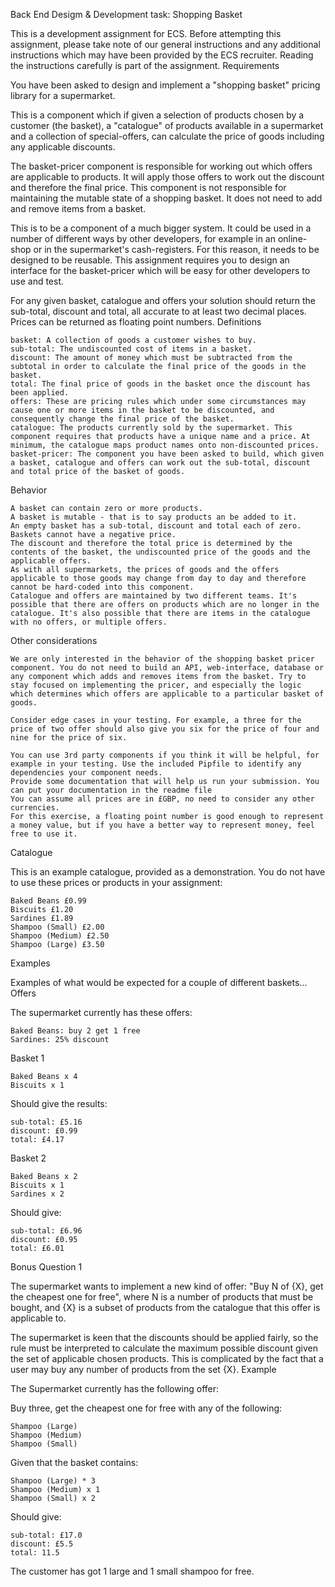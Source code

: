 Back End Desigm & Development task: Shopping Basket

This is a development assignment for ECS. Before attempting this assignment, please take note of our general instructions and any additional instructions which may have been provided by the ECS recruiter. Reading the instructions carefully is part of the assignment.
Requirements

You have been asked to design and implement a "shopping basket" pricing library for a supermarket.

This is a component which if given a selection of products chosen by a customer (the basket), a "catalogue" of products available in a supermarket and a collection of special-offers, can calculate the price of goods including any applicable discounts.

The basket-pricer component is responsible for working out which offers are applicable to products. It will apply those offers to work out the discount and therefore the final price. This component is not responsible for maintaining the mutable state of a shopping basket. It does not need to add and remove items from a basket.

This is to be a component of a much bigger system. It could be used in a number of different ways by other developers, for example in an online-shop or in the supermarket's cash-registers. For this reason, it needs to be designed to be reusable. This assignment requires you to design an interface for the basket-pricer which will be easy for other developers to use and test.

For any given basket, catalogue and offers your solution should return the sub-total, discount and total, all accurate to at least two decimal places. Prices can be returned as floating point numbers.
Definitions

    basket: A collection of goods a customer wishes to buy.
    sub-total: The undiscounted cost of items in a basket.
    discount: The amount of money which must be subtracted from the subtotal in order to calculate the final price of the goods in the basket.
    total: The final price of goods in the basket once the discount has been applied.
    offers: These are pricing rules which under some circumstances may cause one or more items in the basket to be discounted, and consequently change the final price of the basket.
    catalogue: The products currently sold by the supermarket. This component requires that products have a unique name and a price. At minimum, the catalogue maps product names onto non-discounted prices.
    basket-pricer: The component you have been asked to build, which given a basket, catalogue and offers can work out the sub-total, discount and total price of the basket of goods.

Behavior

    A basket can contain zero or more products.
    A basket is mutable - that is to say products an be added to it.
    An empty basket has a sub-total, discount and total each of zero.
    Baskets cannot have a negative price.
    The discount and therefore the total price is determined by the contents of the basket, the undiscounted price of the goods and the applicable offers.
    As with all supermarkets, the prices of goods and the offers applicable to those goods may change from day to day and therefore cannot be hard-coded into this component.
    Catalogue and offers are maintained by two different teams. It's possible that there are offers on products which are no longer in the catalogue. It's also possible that there are items in the catalogue with no offers, or multiple offers.

Other considerations

    We are only interested in the behavior of the shopping basket pricer component. You do not need to build an API, web-interface, database or any component which adds and removes items from the basket. Try to stay focused on implementing the pricer, and especially the logic which determines which offers are applicable to a particular basket of goods.

    Consider edge cases in your testing. For example, a three for the price of two offer should also give you six for the price of four and nine for the price of six.

    You can use 3rd party components if you think it will be helpful, for example in your testing. Use the included Pipfile to identify any dependencies your component needs.
    Provide some documentation that will help us run your submission. You can put your documentation in the readme file
    You can assume all prices are in £GBP, no need to consider any other currencies.
    For this exercise, a floating point number is good enough to represent a money value, but if you have a better way to represent money, feel free to use it.

Catalogue

This is an example catalogue, provided as a demonstration. You do not have to use these prices or products in your assignment:

    Baked Beans £0.99
    Biscuits £1.20
    Sardines £1.89
    Shampoo (Small) £2.00
    Shampoo (Medium) £2.50
    Shampoo (Large) £3.50

Examples

Examples of what would be expected for a couple of different baskets...
Offers

The supermarket currently has these offers:

    Baked Beans: buy 2 get 1 free
    Sardines: 25% discount

Basket 1

    Baked Beans x 4
    Biscuits x 1

Should give the results:

    sub-total: £5.16
    discount: £0.99
    total: £4.17

Basket 2

    Baked Beans x 2
    Biscuits x 1
    Sardines x 2

Should give:

    sub-total: £6.96
    discount: £0.95
    total: £6.01

Bonus Question 1

The supermarket wants to implement a new kind of offer: "Buy N of {X}, get the cheapest one for free", where N is a number of products that must be bought, and {X} is a subset of products from the catalogue that this offer is applicable to.

The supermarket is keen that the discounts should be applied fairly, so the rule must be interpreted to calculate the maximum possible discount given the set of applicable chosen products. This is complicated by the fact that a user may buy any number of products from the set {X}.
Example

The Supermarket currently has the following offer:

Buy three, get the cheapest one for free with any of the following:

    Shampoo (Large)
    Shampoo (Medium)
    Shampoo (Small)

Given that the basket contains:

    Shampoo (Large) * 3
    Shampoo (Medium) x 1
    Shampoo (Small) x 2

Should give:

    sub-total: £17.0
    discount: £5.5
    total: 11.5

The customer has got 1 large and 1 small shampoo for free.

